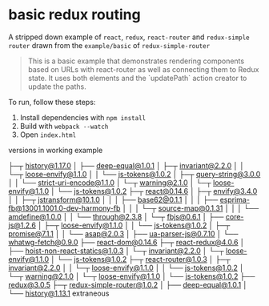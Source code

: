 # basic redux routing
A stripped down example of `react`, `redux`, `react-router` and `redux-simple router` drawn from the `example/basic` of `redux-simple-router`

<blockquote>
This is a basic example that demonstrates rendering components based
on URLs with react-router as well as connecting them to Redux state.
It uses both <Link> elements and the `updatePath` action creator to
update the paths.    
</blockquote>

To run, follow these steps:

1. Install dependencies with `npm install` 
2. Build with `webpack --watch`
3. Open `index.html`

versions in working example

├─┬ history@1.17.0
│ ├── deep-equal@1.0.1
│ ├─┬ invariant@2.2.0
│ │ └─┬ loose-envify@1.1.0
│ │   └── js-tokens@1.0.2
│ ├─┬ query-string@3.0.0
│ │ └── strict-uri-encode@1.1.0
│ └─┬ warning@2.1.0
│   └─┬ loose-envify@1.1.0
│     └── js-tokens@1.0.2
├─┬ react@0.14.6
│ ├─┬ envify@3.4.0
│ │ ├─┬ jstransform@10.1.0
│ │ │ ├── base62@0.1.1
│ │ │ ├── esprima-fb@13001.1001.0-dev-harmony-fb
│ │ │ └─┬ source-map@0.1.31
│ │ │   └── amdefine@1.0.0
│ │ └── through@2.3.8
│ └─┬ fbjs@0.6.1
│   ├── core-js@1.2.6
│   ├─┬ loose-envify@1.1.0
│   │ └── js-tokens@1.0.2
│   ├─┬ promise@7.1.1
│   │ └── asap@2.0.3
│   ├── ua-parser-js@0.7.10
│   └── whatwg-fetch@0.9.0
├── react-dom@0.14.6
├─┬ react-redux@4.0.6
│ ├── hoist-non-react-statics@1.0.3
│ └─┬ invariant@2.2.0
│   └─┬ loose-envify@1.1.0
│     └── js-tokens@1.0.2
├─┬ react-router@1.0.3
│ ├─┬ invariant@2.2.0
│ │ └─┬ loose-envify@1.1.0
│ │   └── js-tokens@1.0.2
│ └─┬ warning@2.1.0
│   └─┬ loose-envify@1.1.0
│     └── js-tokens@1.0.2
├── redux@3.0.5
├─┬ redux-simple-router@1.0.2
│ ├── deep-equal@1.0.1
│ └── history@1.13.1 extraneous